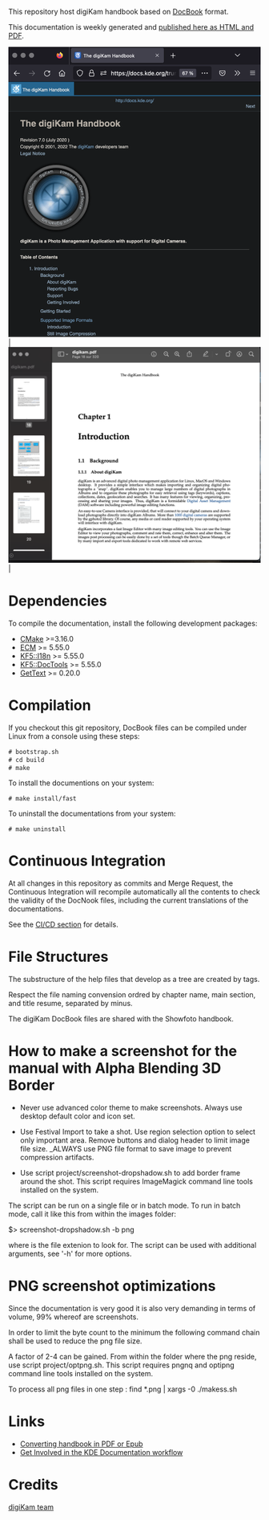This repository host digiKam handbook based on [DocBook](https://en.wikipedia.org/wiki/DocBook) format.

This documentation is weekly generated and [published here as HTML and PDF](https://docs.kde.org/index.php?language=en&package=digikam-doc).

[![](project/images/digiKam_handbook_HTML.png "HTML Version of digiKam Handbook Shown in Web Browser")](project/images/digiKam_handbook_HTML.png)|[![](project/images/digiKam_handbook_PDF.png "PDF Version of digiKam Handbook Shown in PDF Viewer")](project/images/digiKam_handbook_PDF.png)|

# Dependencies

To compile the documentation, install the following development packages:

* [CMake](https://www.cmake.org) >=3.16.0
* [ECM](https://invent.kde.org/frameworks/extra-cmake-modules) >= 5.55.0
* [KF5::I18n](https://invent.kde.org/frameworks/ki18n) >= 5.55.0
* [KF5::DocTools](https://invent.kde.org/frameworks/kdoctools) >= 5.55.0
* [GetText](https://www.gnu.org/software/gettext) >= 0.20.0

# Compilation

If you checkout this git repository, DocBook files can be compiled under Linux from a console using these steps:

```
# bootstrap.sh
# cd build
# make
```

To install the documentions on your system:

```
# make install/fast
```

To uninstall the documentations from your system:

```
# make uninstall
```

# Continuous Integration

At all changes in this repository as commits and Merge Request, the Continuous Integration will recompile
automatically all the contents to check the validity of the DocNook files, including the current translations
of the documentations.

See the [CI/CD section](https://invent.kde.org/documentation/digikam-doc/-/pipelines) for details.

# File Structures

The substructure of the help files that develop as a tree are created by <chapter> tags.

Respect the file naming convension ordred by chapter name, main section, and title resume, separated by minus.

The digiKam DocBook files are shared with the Showfoto handbook.

# How to make a screenshot for the manual with Alpha Blending 3D Border

- Never use advanced color theme to make screenshots. Always use desktop default color and icon set.

- Use Festival Import to take a shot. Use region selection option to select only
  important area. Remove buttons and dialog header to limit image file size.
  _ALWAYS use PNG file format to save image to prevent compression artifacts.

- Use script project/screenshot-dropshadow.sh to add border frame around the shot.
This script requires ImageMagick command line tools installed on the system.

The script can be run on a single file or in batch mode. To run in batch
mode, call it like this from within the images folder:

$> screenshot-dropshadow.sh -b png

where <png> is the file extenion to look for. The script can be used
with additional arguments, see '-h' for more options.

# PNG screenshot optimizations

Since the documentation is very good it is also very demanding in terms of volume, 99% whereof are screenshots.

In order to limit the byte count to the minimum the following command chain shall be used to reduce the png file size.

A factor of 2-4 can be gained. From within the folder where the png reside, use script project/optpng.sh.
This script requires pngnq and optipng command line tools installed on the system.

To process all png files in one step : find *.png | xargs -0 ./makess.sh

# Links

- [Converting handbook in PDF or Epub](https://userbase.kde.org/How_To_Convert_a_UserBase_Manual_to_Docbook#Converting_into_PDF)
- [Get Involved in the KDE Documentation workflow](https://community.kde.org/Get_Involved/documentation)

# Credits

[digiKam team](http://www.digikam.org)

